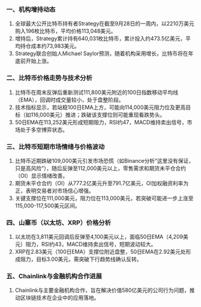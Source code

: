 ### 一、机构增持动态  
1. 全球最大公开比特币持有者Strategy在截至9月28日的一周内，以2210万美元购入196枚比特币，平均价格113,048美元。  
2. 增持后，Strategy累计持有640,031枚比特币，累计投入约473.5亿美元，平均持仓成本约73,983美元。  
3. Strategy联合创始人Michael Saylor预测，随着机构采用增长，比特币将在年底前开始上涨。  

### 二、比特币价格走势与技术分析  
1. 比特币在周末反弹后重新测试111,800美元附近的100日指数移动平均线（EMA），回调时成交量较小，处于盘整阶段。  
2. 技术指标显示，若站稳100日EMA上方，可能向114,000美元阻力位及更高目标（如116,000美元）推进；跌破该支撑位则可能重现看跌势头。  
3. 50日EMA在113,252美元形成短期阻力，RSI约47，MACD维持卖出信号，市场处于多空博弈状态。  

### 三、比特币短期市场情绪与价格波动  
1. 比特币近期跌破109,000美元引发市场恐慌（如Binance分析“这里没有保证，只是高风险”），随后反弹至112,000美元以上，零售需求和期货未平仓合约（OI）显示情绪改善。  
2. 期货未平仓合约（OI）从777.2亿美元升至791.7亿美元，OI加权融资利率为正，表明交易者对市场信心增强。  
3. 关键支撑位在111,000美元，阻力位在113,000美元，若突破可能进一步上涨至115,000-117,500美元区间。  

### 四、山寨币（以太坊、XRP）价格分析  
1. 以太坊在3,811美元回调后反弹至4,100美元以上，面临50日EMA（4,209美元）阻力，RSI约43，MACD维持卖出信号，短期波动较大。  
2. XRP在2.83美元（100日EMA）支撑位附近盘整，50日EMA在2.92美元处形成阻力，目标3.00美元，需突破下行趋势线确认反转。  

### 五、Chainlink与金融机构合作进展  
1. Chainlink与主要金融机构合作，旨在解决价值580亿美元的公司行为问题，推动区块链技术在企业中的应用落地。  
